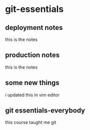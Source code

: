 # git-essentials

## deployment notes
this is the notes

## production notes
this is the notes

## some new things
i updated this in vim editor

## git essentials-everybody
this course taught me git

